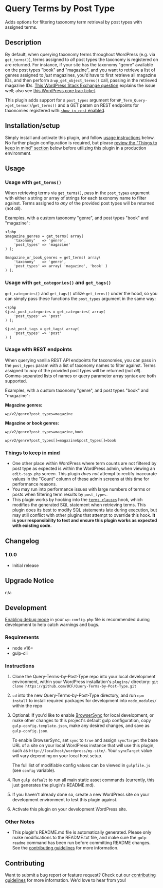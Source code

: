 # Query Terms by Post Type #

Adds options for filtering taxonomy term retrieval by post types with assigned terms.


## Description ##

By default, when querying taxonomy terms throughout WordPress (e.g. via `get_terms()`), terms assigned to _all_ post types the taxonomy is registered on are returned.  For instance, if your site has the taxonomy "genre" available on the post types "book" and "magazine", and you want to retrieve a list of genres assigned to _just_ magazines, you'd have to first retrieve all magazine IDs, and then perform a `wp_get_object_terms()` call, passing in the retrieved magazine IDs.  [This WordPress Stack Exchange question](https://wordpress.stackexchange.com/questions/57444/get-terms-by-custom-post-type) explains the issue well; also see [this WordPress core trac ticket](https://core.trac.wordpress.org/ticket/18106).

This plugin adds support for a `post_types` argument for `WP_Term_Query->get_terms()`/`get_terms()` and a GET param on REST endpoints for taxonomies registered with [`show_in_rest` enabled](https://developer.wordpress.org/reference/functions/register_taxonomy/#parameters).


## Installation/setup ##
Simply install and activate this plugin, and follow [usage instructions](#usage) below.  No further plugin configuration is required, but please [review the "Things to keep in mind" section](#things-to-keep-in-mind) below before utilizing this plugin in a production environment.


## Usage ##

### Usage with `get_terms()` ###
When retrieving terms via `get_terms()`, pass in the `post_types` argument with either a string or array of strings for each taxonomy name to filter against.  Terms assigned to _any_ of the provided post types will be returned (not _all_).

Examples, with a custom taxonomy "genre", and post types "book" and "magazine":

```
<?php
$magazine_genres = get_terms( array(
    'taxonomy'   => 'genre',
    'post_types' => 'magazine'
) );

$magazine_or_book_genres = get_terms( array(
    'taxonomy'   => 'genre',
    'post_types' => array( 'magazine', 'book' )
) );
```

### Usage with `get_categories()` and `get_tags()` ###
`get_categories()` and `get_tags()` utilize `get_terms()` under the hood, so you can simply pass these functions the `post_types` argument in the same way:

```
<?php
$just_post_categories = get_categories( array(
    'post_types' => 'post'
) );

$just_post_tags = get_tags( array(
    'post_types' => 'post'
) )
```

### Usage with REST endpoints ###
When querying vanilla REST API endpoints for taxonomies, you can pass in the `post_types` param with a list of taxonomy names to filter against.  Terms assigned to _any_ of the provided post types will be returned (not _all_).  Comma-separated lists of names or query parameter array syntax are both supported.

Examples, with a custom taxonomy "genre", and post types "book" and "magazine":

**Magazine genres:**

`wp/v2/genre?post_types=magazine`

**Magazine or book genres:**

`wp/v2/genre?post_types=magazine,book`

`wp/v2/genre?post_types[]=magazine&post_types[]=book`

### Things to keep in mind ###
- One other place within WordPress where term counts are not filtered by post type as expected is within the WordPress admin, when viewing an `edit-tags.php` screen.  This plugin _does not_ attempt to rectify inaccurate values in the "Count" column of these admin screens at this time for performance reasons.
- You may run into performance issues with large numbers of terms or posts when filtering term results by `post_types`.
- This plugin works by hooking into the [`terms_clauses`](https://developer.wordpress.org/reference/hooks/terms_clauses/) hook, which modifies the generated SQL statement when retrieving terms.  This plugin does its best to modify SQL statements late during execution, but may still conflict with other plugins that attempt to override this hook.  **It is your responsibility to test and ensure this plugin works as expected with existing code.**


## Changelog ##

### 1.0.0 ###
* Initial release


## Upgrade Notice ##

n/a


## Development ##

[Enabling debug mode](https://codex.wordpress.org/Debugging_in_WordPress) in your `wp-config.php` file is recommended during development to help catch warnings and bugs.

### Requirements ###
* node v16+
* gulp-cli

### Instructions ###
1. Clone the Query-Terms-by-Post-Type repo into your local development environment, within your WordPress installation's `plugins/` directory: `git clone https://github.com/UCF/Query-Terms-by-Post-Type.git`
2. `cd` into the new Query-Terms-by-Post-Type directory, and run `npm install` to install required packages for development into `node_modules/` within the repo
3. Optional: If you'd like to enable [BrowserSync](https://browsersync.io) for local development, or make other changes to this project's default gulp configuration, copy `gulp-config.template.json`, make any desired changes, and save as `gulp-config.json`.

    To enable BrowserSync, set `sync` to `true` and assign `syncTarget` the base URL of a site on your local WordPress instance that will use this plugin, such as `http://localhost/wordpress/my-site/`.  Your `syncTarget` value will vary depending on your local host setup.

    The full list of modifiable config values can be viewed in `gulpfile.js` (see `config` variable).
3. Run `gulp default` to run all main static asset commands (currently, this just generates the plugin's README.md).
4. If you haven't already done so, create a new WordPress site on your development environment to test this plugin against.
5. Activate this plugin on your development WordPress site.

### Other Notes ###
* This plugin's README.md file is automatically generated. Please only make modifications to the README.txt file, and make sure the `gulp readme` command has been run before committing README changes.  See the [contributing guidelines](https://github.com/UCF/Query-Terms-by-Post-Type/blob/master/CONTRIBUTING.md) for more information.


## Contributing ##

Want to submit a bug report or feature request?  Check out our [contributing guidelines](https://github.com/UCF/Query-Terms-by-Post-Type/blob/master/CONTRIBUTING.md) for more information.  We'd love to hear from you!
